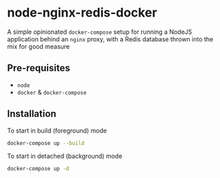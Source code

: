 # node-nginx-redis-docker

A simple opinionated `docker-compose` setup for running a NodeJS application behind an `nginx` proxy, with a Redis database thrown into the mix for good measure

## Pre-requisites

* `node`
* `docker` & `docker-compose`

## Installation

To start in build (foreground) mode

```bash
docker-compose up --build
```

To start in detached (background) mode

```bash
docker-compose up -d
```
